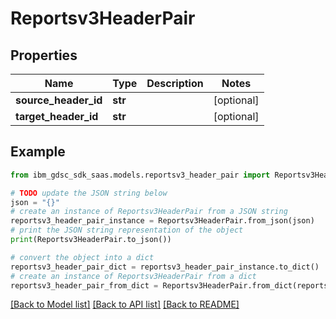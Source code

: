 # Reportsv3HeaderPair


## Properties

Name | Type | Description | Notes
------------ | ------------- | ------------- | -------------
**source_header_id** | **str** |  | [optional] 
**target_header_id** | **str** |  | [optional] 

## Example

```python
from ibm_gdsc_sdk_saas.models.reportsv3_header_pair import Reportsv3HeaderPair

# TODO update the JSON string below
json = "{}"
# create an instance of Reportsv3HeaderPair from a JSON string
reportsv3_header_pair_instance = Reportsv3HeaderPair.from_json(json)
# print the JSON string representation of the object
print(Reportsv3HeaderPair.to_json())

# convert the object into a dict
reportsv3_header_pair_dict = reportsv3_header_pair_instance.to_dict()
# create an instance of Reportsv3HeaderPair from a dict
reportsv3_header_pair_from_dict = Reportsv3HeaderPair.from_dict(reportsv3_header_pair_dict)
```
[[Back to Model list]](../README.md#documentation-for-models) [[Back to API list]](../README.md#documentation-for-api-endpoints) [[Back to README]](../README.md)


